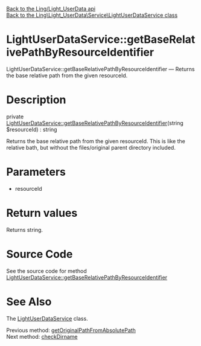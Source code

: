[Back to the Ling/Light_UserData api](https://github.com/lingtalfi/Light_UserData/blob/master/doc/api/Ling/Light_UserData.md)<br>
[Back to the Ling\Light_UserData\Service\LightUserDataService class](https://github.com/lingtalfi/Light_UserData/blob/master/doc/api/Ling/Light_UserData/Service/LightUserDataService.md)


LightUserDataService::getBaseRelativePathByResourceIdentifier
================



LightUserDataService::getBaseRelativePathByResourceIdentifier — Returns the base relative path from the given resourceId.




Description
================


private [LightUserDataService::getBaseRelativePathByResourceIdentifier](https://github.com/lingtalfi/Light_UserData/blob/master/doc/api/Ling/Light_UserData/Service/LightUserDataService/getBaseRelativePathByResourceIdentifier.md)(string $resourceId) : string




Returns the base relative path from the given resourceId.
This is like the relative bath, but without the files/original parent directory included.




Parameters
================


- resourceId

    


Return values
================

Returns string.








Source Code
===========
See the source code for method [LightUserDataService::getBaseRelativePathByResourceIdentifier](https://github.com/lingtalfi/Light_UserData/blob/master/Service/LightUserDataService.php#L1535-L1545)


See Also
================

The [LightUserDataService](https://github.com/lingtalfi/Light_UserData/blob/master/doc/api/Ling/Light_UserData/Service/LightUserDataService.md) class.

Previous method: [getOriginalPathFromAbsolutePath](https://github.com/lingtalfi/Light_UserData/blob/master/doc/api/Ling/Light_UserData/Service/LightUserDataService/getOriginalPathFromAbsolutePath.md)<br>Next method: [checkDirname](https://github.com/lingtalfi/Light_UserData/blob/master/doc/api/Ling/Light_UserData/Service/LightUserDataService/checkDirname.md)<br>

